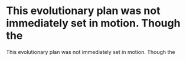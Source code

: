 # This evolutionary plan was not immediately set in motion. Though the

This evolutionary plan was not immediately set in motion. Though the